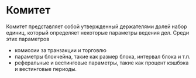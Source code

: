 # Комитет

Комитет представляет собой утвержденный держателями долей набор единиц, который определяет некоторые параметры ведения дел. Среди этих параметров

* комиссии за транзакции и торговлю
* параметры блокчейна, такие как размер блока, интервал блока и т.п.
* реферальные и вестинговые параметры, такие как процент кэшбэка и вестинговые периоды.